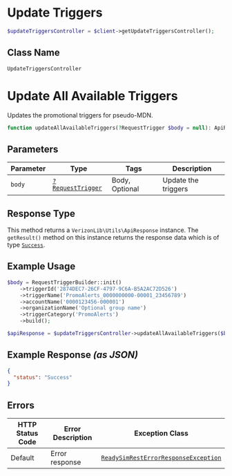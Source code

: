 # Update Triggers

```php
$updateTriggersController = $client->getUpdateTriggersController();
```

## Class Name

`UpdateTriggersController`


# Update All Available Triggers

Updates the promotional triggers for pseudo-MDN.

```php
function updateAllAvailableTriggers(?RequestTrigger $body = null): ApiResponse
```

## Parameters

| Parameter | Type | Tags | Description |
|  --- | --- | --- | --- |
| `body` | [`?RequestTrigger`](../../doc/models/request-trigger.md) | Body, Optional | Update the triggers |

## Response Type

This method returns a `VerizonLib\Utils\ApiResponse` instance. The `getResult()` method on this instance returns the response data which is of type [`Success`](../../doc/models/success.md).

## Example Usage

```php
$body = RequestTriggerBuilder::init()
    ->triggerId('2874DEC7-26CF-4797-9C6A-B5A2AC72D526')
    ->triggerName('PromoAlerts_0000000000-00001_23456789')
    ->accountName('0000123456-000001')
    ->organizationName('Optional group name')
    ->triggerCategory('PromoAlerts')
    ->build();

$apiResponse = $updateTriggersController->updateAllAvailableTriggers($body);
```

## Example Response *(as JSON)*

```json
{
  "status": "Success"
}
```

## Errors

| HTTP Status Code | Error Description | Exception Class |
|  --- | --- | --- |
| Default | Error response | [`ReadySimRestErrorResponseException`](../../doc/models/ready-sim-rest-error-response-exception.md) |

